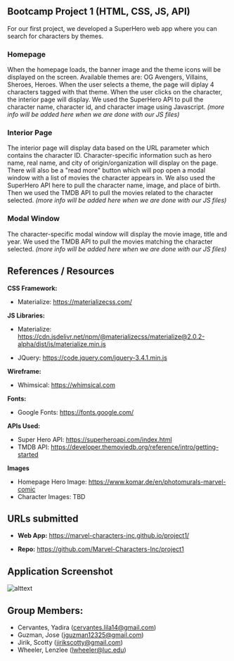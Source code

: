 ## Bootcamp Project 1 (HTML, CSS, JS, API)
For our first project, we developed a SuperHero web app where you can search for characters by themes. 

### Homepage
When the homepage loads, the banner image and the theme icons will be displayed on the screen. Available themes are: OG Avengers, Villains, Sheroes, Heroes. When the user selects a theme, the page will diplay 4 characters tagged with that theme. When the user clicks on the character, the interior page will display. We used the SuperHero API to pull the character name, character id, and character image using Javascript. *(more info will be added here when we are done with our JS files)*

### Interior Page
The interior page will display data based on the URL parameter which contains the character ID. Character-specific information such as hero name, real name, and city of origin/organization will display on the page. There will also be a "read more" button which will pop open a modal window with a list of movies the character appears in. We also used the SuperHero API here to pull the character name, image, and place of birth. Then we used the TMDB API to pull the movies related to the character selected. *(more info will be added here when we are done with our JS files)*

### Modal Window
The character-specific modal window will display the movie image, title and year. We used the TMDB API to pull the movies matching the character selected. *(more info will be added here when we are done with our JS files)*

## References / Resources
**CSS Framework:**

* Materialize: https://materializecss.com/

**JS Libraries:**
* Materialize: https://cdn.jsdelivr.net/npm/@materializecss/materialize@2.0.2-alpha/dist/js/materialize.min.js

* JQuery: https://code.jquery.com/jquery-3.4.1.min.js

**Wireframe:**
* Whimsical: https://whimsical.com

**Fonts:**
* Google Fonts: https://fonts.google.com/

**APIs Used:**
* Super Hero API: https://superheroapi.com/index.html
* TMDB API: https://developer.themoviedb.org/reference/intro/getting-started

**Images**
* Homepage Hero Image: https://www.komar.de/en/photomurals-marvel-comic
* Character Images: TBD

## URLs submitted

* **Web App:** https://marvel-characters-inc.github.io/project1/

* **Repo:** https://github.com/Marvel-Characters-Inc/project1

## Application Screenshot
![alttext](./assets/images/marvel-webapp-project-screenshot.png)

## Group Members:
* Cervantes, Yadira (cervantes.lila14@gmail.com)
* Guzman, Jose (jguzman12325@gmail.com)
* Jirik, Scotty (jirikscotty@gmail.com)
* Wheeler, Lenzlee (lwheeler@luc.edu)